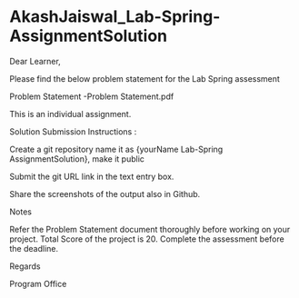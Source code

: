 # AkashJaiswal_Lab-Spring-AssignmentSolution

Dear Learner, 

Please find the below problem statement for the Lab Spring assessment

Problem Statement -Problem Statement.pdf

This is an individual assignment. 


Solution Submission Instructions :

Create a git repository name it as {yourName Lab-Spring AssignmentSolution}, make it public

Submit the git URL link in the text entry box.

Share the screenshots of the output also in Github. 

Notes

Refer the Problem Statement document thoroughly before working on your project. 
Total Score of the project is 20.
Complete the assessment before the deadline.
 
Regards

 

Program Office

